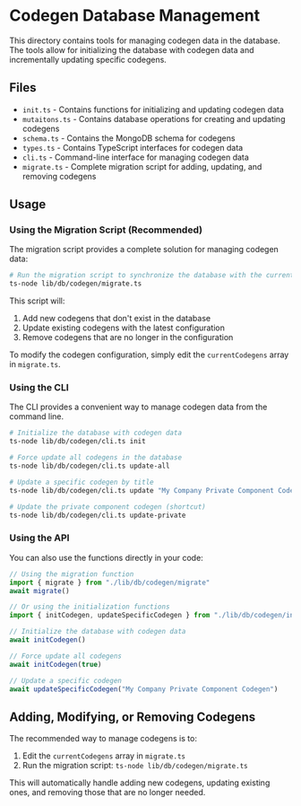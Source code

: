 # Codegen Database Management

This directory contains tools for managing codegen data in the database. The tools allow for initializing the database with codegen data and incrementally updating specific codegens.

## Files

- `init.ts` - Contains functions for initializing and updating codegen data
- `mutaitons.ts` - Contains database operations for creating and updating codegens
- `schema.ts` - Contains the MongoDB schema for codegens
- `types.ts` - Contains TypeScript interfaces for codegen data
- `cli.ts` - Command-line interface for managing codegen data
- `migrate.ts` - Complete migration script for adding, updating, and removing codegens

## Usage

### Using the Migration Script (Recommended)

The migration script provides a complete solution for managing codegen data:

```bash
# Run the migration script to synchronize the database with the current configuration
ts-node lib/db/codegen/migrate.ts
```

This script will:

1. Add new codegens that don't exist in the database
2. Update existing codegens with the latest configuration
3. Remove codegens that are no longer in the configuration

To modify the codegen configuration, simply edit the `currentCodegens` array in `migrate.ts`.

### Using the CLI

The CLI provides a convenient way to manage codegen data from the command line.

```bash
# Initialize the database with codegen data
ts-node lib/db/codegen/cli.ts init

# Force update all codegens in the database
ts-node lib/db/codegen/cli.ts update-all

# Update a specific codegen by title
ts-node lib/db/codegen/cli.ts update "My Company Private Component Codegen"

# Update the private component codegen (shortcut)
ts-node lib/db/codegen/cli.ts update-private
```

### Using the API

You can also use the functions directly in your code:

```typescript
// Using the migration function
import { migrate } from "./lib/db/codegen/migrate"
await migrate()

// Or using the initialization functions
import { initCodegen, updateSpecificCodegen } from "./lib/db/codegen/init"

// Initialize the database with codegen data
await initCodegen()

// Force update all codegens
await initCodegen(true)

// Update a specific codegen
await updateSpecificCodegen("My Company Private Component Codegen")
```

## Adding, Modifying, or Removing Codegens

The recommended way to manage codegens is to:

1. Edit the `currentCodegens` array in `migrate.ts`
2. Run the migration script: `ts-node lib/db/codegen/migrate.ts`

This will automatically handle adding new codegens, updating existing ones, and removing those that are no longer needed.
